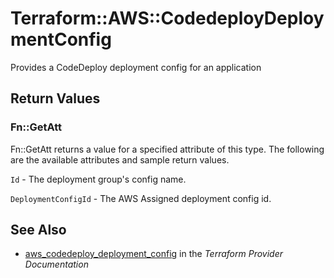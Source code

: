 # Terraform::AWS::CodedeployDeploymentConfig

Provides a CodeDeploy deployment config for an application

## Return Values

### Fn::GetAtt

Fn::GetAtt returns a value for a specified attribute of this type. The following are the available attributes and sample return values.

`Id` - The deployment group's config name.

`DeploymentConfigId` - The AWS Assigned deployment config id.

## See Also

* [aws_codedeploy_deployment_config](https://www.terraform.io/docs/providers/aws/r/codedeploy_deployment_config.html) in the _Terraform Provider Documentation_